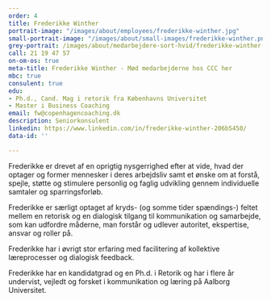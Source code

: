 ```yaml
---
order: 4
title: Frederikke Winther
portrait-image: "/images/about/employees/frederikke-winther.jpg"
small-portrait-image: "/images/about/small-images/frederikke-winther.png"
grey-portrait: /images/about/medarbejdere-sort-hvid/frederikke-winther-sort-hvid.png
call: 21 19 47 57
on-om-os: true
meta-title: Frederikke Winther - Mød medarbejderne hos CCC her
mbc: true
consulent: true
edu:
- Ph.d., Cand. Mag i retorik fra Københavns Universitet
- Master i Business Coaching
email: fw@copenhagencoaching.dk
description: Seniorkonsulent
linkedin: https://www.linkedin.com/in/frederikke-winther-206b5450/
data-id: ''

---
```

Frederikke er drevet af en oprigtig nysgerrighed efter at vide, hvad der optager og former mennesker i deres arbejdsliv samt et ønske om at forstå, spejle, støtte og stimulere personlig og faglig udvikling gennem individuelle samtaler og sparringsforløb.

Frederikke er særligt optaget af kryds- (og somme tider spændings-) feltet mellem en retorisk og en dialogisk tilgang til kommunikation og samarbejde, som kan udfordre måderne, man forstår og udlever autoritet, ekspertise, ansvar og roller på.

Frederikke har i øvrigt stor erfaring med facilitering af kollektive læreprocesser og dialogisk feedback.

Frederikke har en kandidatgrad og en Ph.d. i Retorik og har i flere år undervist, vejledt og forsket i kommunikation og læring på Aalborg Universitet.